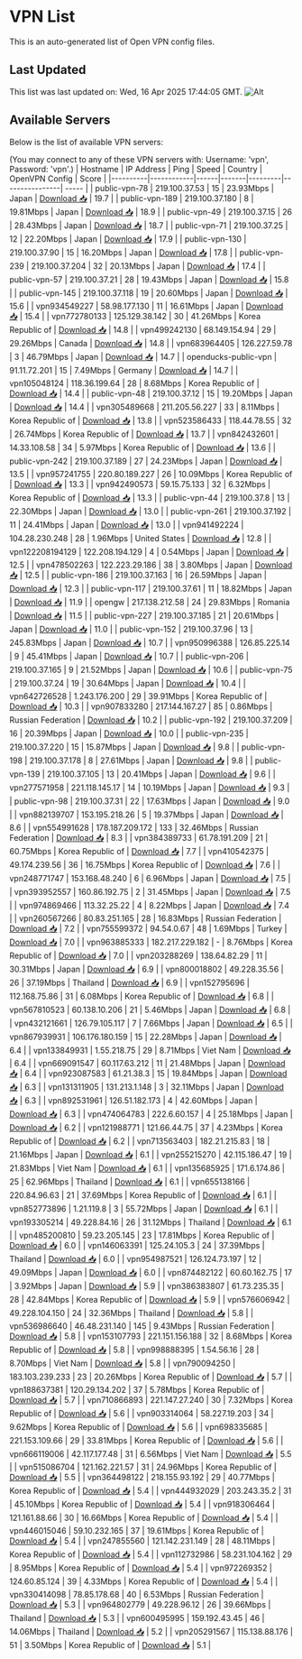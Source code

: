 # VPN List

This is an auto-generated list of Open VPN config files.

## Last Updated

This list was last updated on: Wed, 16 Apr 2025 17:44:05 GMT.
![Alt](https://repobeats.axiom.co/api/embed/186b98318ef1479477931607c1ad7d823f12451f.svg "Repobeats analytics image")

## Available Servers

Below is the list of available VPN servers:

(You may connect to any of these VPN servers with: Username: 'vpn', Password: 'vpn'.)
| Hostname | IP Address | Ping | Speed | Country | OpenVPN Config | Score |
|----------|------------|------|-------|---------|----------------| ----- |
| public-vpn-78 | 219.100.37.53 | 15 | 23.93Mbps | Japan | [Download 📥](./configs/server_0_JP.ovpn) | 19.7 |
| public-vpn-189 | 219.100.37.180 | 8 | 19.81Mbps | Japan | [Download 📥](./configs/server_1_JP.ovpn) | 18.9 |
| public-vpn-49 | 219.100.37.15 | 26 | 28.43Mbps | Japan | [Download 📥](./configs/server_2_JP.ovpn) | 18.7 |
| public-vpn-71 | 219.100.37.25 | 12 | 22.20Mbps | Japan | [Download 📥](./configs/server_3_JP.ovpn) | 17.9 |
| public-vpn-130 | 219.100.37.90 | 15 | 16.20Mbps | Japan | [Download 📥](./configs/server_4_JP.ovpn) | 17.8 |
| public-vpn-239 | 219.100.37.204 | 32 | 20.13Mbps | Japan | [Download 📥](./configs/server_5_JP.ovpn) | 17.4 |
| public-vpn-57 | 219.100.37.21 | 28 | 19.43Mbps | Japan | [Download 📥](./configs/server_6_JP.ovpn) | 15.8 |
| public-vpn-145 | 219.100.37.118 | 19 | 20.60Mbps | Japan | [Download 📥](./configs/server_7_JP.ovpn) | 15.6 |
| vpn934549227 | 58.98.177.130 | 11 | 16.61Mbps | Japan | [Download 📥](./configs/server_8_JP.ovpn) | 15.4 |
| vpn772780133 | 125.129.38.142 | 30 | 41.26Mbps | Korea Republic of | [Download 📥](./configs/server_9_KR.ovpn) | 14.8 |
| vpn499242130 | 68.149.154.94 | 29 | 29.26Mbps | Canada | [Download 📥](./configs/server_10_CA.ovpn) | 14.8 |
| vpn683964405 | 126.227.59.78 | 3 | 46.79Mbps | Japan | [Download 📥](./configs/server_11_JP.ovpn) | 14.7 |
| openducks-public-vpn | 91.11.72.201 | 15 | 7.49Mbps | Germany | [Download 📥](./configs/server_12_DE.ovpn) | 14.7 |
| vpn105048124 | 118.36.199.64 | 28 | 8.68Mbps | Korea Republic of | [Download 📥](./configs/server_13_KR.ovpn) | 14.4 |
| public-vpn-48 | 219.100.37.12 | 15 | 19.20Mbps | Japan | [Download 📥](./configs/server_14_JP.ovpn) | 14.4 |
| vpn305489668 | 211.205.56.227 | 33 | 8.11Mbps | Korea Republic of | [Download 📥](./configs/server_15_KR.ovpn) | 13.8 |
| vpn523586433 | 118.44.78.55 | 32 | 26.74Mbps | Korea Republic of | [Download 📥](./configs/server_16_KR.ovpn) | 13.7 |
| vpn842432601 | 14.33.108.58 | 34 | 5.97Mbps | Korea Republic of | [Download 📥](./configs/server_17_KR.ovpn) | 13.6 |
| public-vpn-242 | 219.100.37.189 | 27 | 24.23Mbps | Japan | [Download 📥](./configs/server_18_JP.ovpn) | 13.5 |
| vpn957241755 | 220.80.189.227 | 26 | 10.09Mbps | Korea Republic of | [Download 📥](./configs/server_19_KR.ovpn) | 13.3 |
| vpn942490573 | 59.15.75.133 | 32 | 6.32Mbps | Korea Republic of | [Download 📥](./configs/server_20_KR.ovpn) | 13.3 |
| public-vpn-44 | 219.100.37.8 | 13 | 22.30Mbps | Japan | [Download 📥](./configs/server_21_JP.ovpn) | 13.0 |
| public-vpn-261 | 219.100.37.192 | 11 | 24.41Mbps | Japan | [Download 📥](./configs/server_22_JP.ovpn) | 13.0 |
| vpn941492224 | 104.28.230.248 | 28 | 1.96Mbps | United States | [Download 📥](./configs/server_23_US.ovpn) | 12.8 |
| vpn122208194129 | 122.208.194.129 | 4 | 0.54Mbps | Japan | [Download 📥](./configs/server_24_JP.ovpn) | 12.5 |
| vpn478502263 | 122.223.29.186 | 38 | 3.80Mbps | Japan | [Download 📥](./configs/server_25_JP.ovpn) | 12.5 |
| public-vpn-186 | 219.100.37.163 | 16 | 26.59Mbps | Japan | [Download 📥](./configs/server_26_JP.ovpn) | 12.3 |
| public-vpn-117 | 219.100.37.61 | 11 | 18.82Mbps | Japan | [Download 📥](./configs/server_27_JP.ovpn) | 11.9 |
| opengw | 217.138.212.58 | 24 | 29.83Mbps | Romania | [Download 📥](./configs/server_28_RO.ovpn) | 11.5 |
| public-vpn-227 | 219.100.37.185 | 21 | 20.61Mbps | Japan | [Download 📥](./configs/server_29_JP.ovpn) | 11.0 |
| public-vpn-152 | 219.100.37.96 | 13 | 245.83Mbps | Japan | [Download 📥](./configs/server_30_JP.ovpn) | 10.7 |
| vpn950996388 | 126.85.225.14 | 9 | 45.41Mbps | Japan | [Download 📥](./configs/server_31_JP.ovpn) | 10.7 |
| public-vpn-206 | 219.100.37.165 | 9 | 21.52Mbps | Japan | [Download 📥](./configs/server_32_JP.ovpn) | 10.6 |
| public-vpn-75 | 219.100.37.24 | 19 | 30.64Mbps | Japan | [Download 📥](./configs/server_33_JP.ovpn) | 10.4 |
| vpn642726528 | 1.243.176.200 | 29 | 39.91Mbps | Korea Republic of | [Download 📥](./configs/server_34_KR.ovpn) | 10.3 |
| vpn907833280 | 217.144.167.27 | 85 | 0.86Mbps | Russian Federation | [Download 📥](./configs/server_35_RU.ovpn) | 10.2 |
| public-vpn-192 | 219.100.37.209 | 16 | 20.39Mbps | Japan | [Download 📥](./configs/server_36_JP.ovpn) | 10.0 |
| public-vpn-235 | 219.100.37.220 | 15 | 15.87Mbps | Japan | [Download 📥](./configs/server_37_JP.ovpn) | 9.8 |
| public-vpn-198 | 219.100.37.178 | 8 | 27.61Mbps | Japan | [Download 📥](./configs/server_38_JP.ovpn) | 9.8 |
| public-vpn-139 | 219.100.37.105 | 13 | 20.41Mbps | Japan | [Download 📥](./configs/server_39_JP.ovpn) | 9.6 |
| vpn277571958 | 221.118.145.17 | 14 | 10.19Mbps | Japan | [Download 📥](./configs/server_40_JP.ovpn) | 9.3 |
| public-vpn-98 | 219.100.37.31 | 22 | 17.63Mbps | Japan | [Download 📥](./configs/server_41_JP.ovpn) | 9.0 |
| vpn882139707 | 153.195.218.26 | 5 | 19.37Mbps | Japan | [Download 📥](./configs/server_42_JP.ovpn) | 8.6 |
| vpn554991628 | 178.187.209.172 | 133 | 32.46Mbps | Russian Federation | [Download 📥](./configs/server_43_RU.ovpn) | 8.3 |
| vpn384389733 | 61.78.191.209 | 21 | 60.75Mbps | Korea Republic of | [Download 📥](./configs/server_44_KR.ovpn) | 7.7 |
| vpn410542375 | 49.174.239.56 | 36 | 16.75Mbps | Korea Republic of | [Download 📥](./configs/server_45_KR.ovpn) | 7.6 |
| vpn248771747 | 153.168.48.240 | 6 | 6.96Mbps | Japan | [Download 📥](./configs/server_46_JP.ovpn) | 7.5 |
| vpn393952557 | 160.86.192.75 | 2 | 31.45Mbps | Japan | [Download 📥](./configs/server_47_JP.ovpn) | 7.5 |
| vpn974869466 | 113.32.25.22 | 4 | 8.22Mbps | Japan | [Download 📥](./configs/server_48_JP.ovpn) | 7.4 |
| vpn260567266 | 80.83.251.165 | 28 | 16.83Mbps | Russian Federation | [Download 📥](./configs/server_49_RU.ovpn) | 7.2 |
| vpn755599372 | 94.54.0.67 | 48 | 1.69Mbps | Turkey | [Download 📥](./configs/server_50_TR.ovpn) | 7.0 |
| vpn963885333 | 182.217.229.182 | - | 8.76Mbps | Korea Republic of | [Download 📥](./configs/server_51_KR.ovpn) | 7.0 |
| vpn203288269 | 138.64.82.29 | 11 | 30.31Mbps | Japan | [Download 📥](./configs/server_52_JP.ovpn) | 6.9 |
| vpn800018802 | 49.228.35.56 | 26 | 37.19Mbps | Thailand | [Download 📥](./configs/server_53_TH.ovpn) | 6.9 |
| vpn152795696 | 112.168.75.86 | 31 | 6.08Mbps | Korea Republic of | [Download 📥](./configs/server_54_KR.ovpn) | 6.8 |
| vpn567810523 | 60.138.10.206 | 21 | 5.46Mbps | Japan | [Download 📥](./configs/server_55_JP.ovpn) | 6.8 |
| vpn432121661 | 126.79.105.117 | 7 | 7.66Mbps | Japan | [Download 📥](./configs/server_56_JP.ovpn) | 6.5 |
| vpn867939931 | 106.176.180.159 | 15 | 22.28Mbps | Japan | [Download 📥](./configs/server_57_JP.ovpn) | 6.4 |
| vpn133849931 | 1.55.218.75 | 29 | 8.71Mbps | Viet Nam | [Download 📥](./configs/server_58_VN.ovpn) | 6.4 |
| vpn669091547 | 60.117.63.212 | 11 | 21.48Mbps | Japan | [Download 📥](./configs/server_59_JP.ovpn) | 6.4 |
| vpn923087583 | 61.21.38.3 | 15 | 19.84Mbps | Japan | [Download 📥](./configs/server_60_JP.ovpn) | 6.3 |
| vpn131311905 | 131.213.1.148 | 3 | 32.11Mbps | Japan | [Download 📥](./configs/server_61_JP.ovpn) | 6.3 |
| vpn892531961 | 126.51.182.173 | 4 | 42.60Mbps | Japan | [Download 📥](./configs/server_62_JP.ovpn) | 6.3 |
| vpn474064783 | 222.6.60.157 | 4 | 25.18Mbps | Japan | [Download 📥](./configs/server_63_JP.ovpn) | 6.2 |
| vpn121988771 | 121.66.44.75 | 37 | 4.23Mbps | Korea Republic of | [Download 📥](./configs/server_64_KR.ovpn) | 6.2 |
| vpn713563403 | 182.21.215.83 | 18 | 21.16Mbps | Japan | [Download 📥](./configs/server_65_JP.ovpn) | 6.1 |
| vpn255215270 | 42.115.186.47 | 19 | 21.83Mbps | Viet Nam | [Download 📥](./configs/server_66_VN.ovpn) | 6.1 |
| vpn135685925 | 171.6.174.86 | 25 | 62.96Mbps | Thailand | [Download 📥](./configs/server_67_TH.ovpn) | 6.1 |
| vpn655138166 | 220.84.96.63 | 21 | 37.69Mbps | Korea Republic of | [Download 📥](./configs/server_68_KR.ovpn) | 6.1 |
| vpn852773896 | 1.21.119.8 | 3 | 55.72Mbps | Japan | [Download 📥](./configs/server_69_JP.ovpn) | 6.1 |
| vpn193305214 | 49.228.84.16 | 26 | 31.12Mbps | Thailand | [Download 📥](./configs/server_70_TH.ovpn) | 6.1 |
| vpn485200810 | 59.23.205.145 | 23 | 17.81Mbps | Korea Republic of | [Download 📥](./configs/server_71_KR.ovpn) | 6.0 |
| vpn146063391 | 125.24.105.3 | 24 | 37.39Mbps | Thailand | [Download 📥](./configs/server_72_TH.ovpn) | 6.0 |
| vpn954987521 | 126.124.73.197 | 12 | 49.09Mbps | Japan | [Download 📥](./configs/server_73_JP.ovpn) | 6.0 |
| vpn874482122 | 60.60.162.75 | 17 | 3.92Mbps | Japan | [Download 📥](./configs/server_74_JP.ovpn) | 5.9 |
| vpn386383807 | 61.73.235.35 | 28 | 42.84Mbps | Korea Republic of | [Download 📥](./configs/server_75_KR.ovpn) | 5.9 |
| vpn576606942 | 49.228.104.150 | 24 | 32.36Mbps | Thailand | [Download 📥](./configs/server_76_TH.ovpn) | 5.8 |
| vpn536986640 | 46.48.231.140 | 145 | 9.43Mbps | Russian Federation | [Download 📥](./configs/server_77_RU.ovpn) | 5.8 |
| vpn153107793 | 221.151.156.188 | 32 | 8.68Mbps | Korea Republic of | [Download 📥](./configs/server_78_KR.ovpn) | 5.8 |
| vpn998888395 | 1.54.56.16 | 28 | 8.70Mbps | Viet Nam | [Download 📥](./configs/server_79_VN.ovpn) | 5.8 |
| vpn790094250 | 183.103.239.233 | 23 | 20.26Mbps | Korea Republic of | [Download 📥](./configs/server_80_KR.ovpn) | 5.7 |
| vpn188637381 | 120.29.134.202 | 37 | 5.78Mbps | Korea Republic of | [Download 📥](./configs/server_81_KR.ovpn) | 5.7 |
| vpn710866893 | 221.147.27.240 | 30 | 7.32Mbps | Korea Republic of | [Download 📥](./configs/server_82_KR.ovpn) | 5.6 |
| vpn903314064 | 58.227.19.203 | 34 | 9.62Mbps | Korea Republic of | [Download 📥](./configs/server_83_KR.ovpn) | 5.6 |
| vpn698335685 | 221.153.109.66 | 29 | 33.81Mbps | Korea Republic of | [Download 📥](./configs/server_84_KR.ovpn) | 5.6 |
| vpn666119006 | 42.117.177.48 | 31 | 6.56Mbps | Viet Nam | [Download 📥](./configs/server_85_VN.ovpn) | 5.5 |
| vpn515086704 | 121.162.221.57 | 31 | 24.96Mbps | Korea Republic of | [Download 📥](./configs/server_86_KR.ovpn) | 5.5 |
| vpn364498122 | 218.155.93.192 | 29 | 40.77Mbps | Korea Republic of | [Download 📥](./configs/server_87_KR.ovpn) | 5.4 |
| vpn444932029 | 203.243.35.2 | 31 | 45.10Mbps | Korea Republic of | [Download 📥](./configs/server_88_KR.ovpn) | 5.4 |
| vpn918306464 | 121.161.88.66 | 30 | 16.66Mbps | Korea Republic of | [Download 📥](./configs/server_89_KR.ovpn) | 5.4 |
| vpn446015046 | 59.10.232.165 | 37 | 19.61Mbps | Korea Republic of | [Download 📥](./configs/server_90_KR.ovpn) | 5.4 |
| vpn247855560 | 121.142.231.149 | 28 | 48.11Mbps | Korea Republic of | [Download 📥](./configs/server_91_KR.ovpn) | 5.4 |
| vpn112732986 | 58.231.104.162 | 29 | 8.95Mbps | Korea Republic of | [Download 📥](./configs/server_92_KR.ovpn) | 5.4 |
| vpn972269352 | 124.60.85.124 | 39 | 4.33Mbps | Korea Republic of | [Download 📥](./configs/server_93_KR.ovpn) | 5.4 |
| vpn330414098 | 78.85.178.68 | 40 | 6.53Mbps | Russian Federation | [Download 📥](./configs/server_94_RU.ovpn) | 5.3 |
| vpn964802779 | 49.228.96.12 | 26 | 39.66Mbps | Thailand | [Download 📥](./configs/server_95_TH.ovpn) | 5.3 |
| vpn600495995 | 159.192.43.45 | 46 | 14.06Mbps | Thailand | [Download 📥](./configs/server_96_TH.ovpn) | 5.2 |
| vpn205291567 | 115.138.88.176 | 51 | 3.50Mbps | Korea Republic of | [Download 📥](./configs/server_97_KR.ovpn) | 5.1 |
